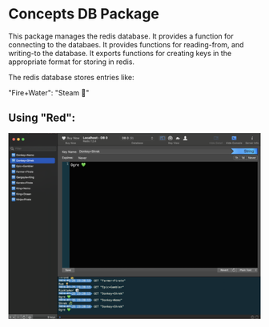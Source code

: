 # Concepts DB Package

This package manages the redis database. It provides a function for connecting to the databaes. It provides functions for reading-from, and writing-to the database. It exports functions for creating keys in the appropriate format for storing in redis.

The redis database stores entries like:

"Fire+Water": "Steam 💨"

## Using "Red":

![Screenshot of DB](../../misc/readme_images/redis_screenshot.png)